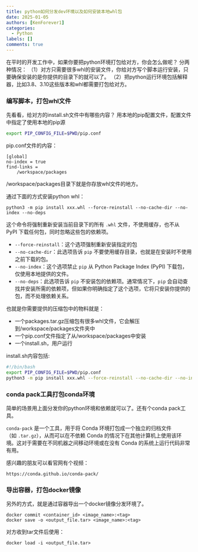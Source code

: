 ```yaml
---
title: python如何分发dev环境以及如何安装本地whl包
date: 2025-01-05
authors: [KenForever1]
categories: 
  - Python
labels: []
comments: true
---
```


在平时的开发工作中，如果你要把python环境打包给对方，你会怎么做呢？
分两种情况：
（1）对方只需要很多whl的安装文件，你给对方写个脚本运行安装，只要确保安装的是你提供的目录下的就可以了。
（2）把python运行环境包括解释器，比如3.8、3.10这些版本和whl都需要打包给对方。

### 编写脚本，打包whl文件

先看看，给对方的install.sh文件中有哪些内容？
用本地的pip配置文件，配置文件中指定了使用本地的pip源
<!-- more -->
```bash
export PIP_CONFIG_FILE=$PWD/pip.conf
```

pip.conf文件的内容：
```
[global]
no-index = true
find-links =
    /workspace/packages
```
/workspace/packages目录下就是你存放whl文件的地方。

通过下面的方式安装python whl：
```
python3 -m pip install xxx.whl --force-reinstall --no-cache-dir --no-index --no-deps
```
这个命令将强制重新安装当前目录下的所有 `.whl` 文件，不使用缓存，也不从 PyPI 下载任何包，同时忽略这些包的依赖项。

+ `--force-reinstall`：这个选项强制重新安装指定的包
+ `--no-cache-dir`：此选项告诉 `pip` 不要使用缓存目录，也就是在安装时不使用之前下载的包。
+ `--no-index`：这个选项禁止 `pip` 从 Python Package Index (PyPI) 下载包，仅使用本地提供的文件。
+ `--no-deps`：此选项告诉 `pip` 不安装包的依赖项。通常情况下，`pip` 会自动查找并安装所需的依赖项，但如果你明确指定了这个选项，它将只安装你提供的包，而不处理依赖关系。

也就是你需要提供的压缩包中的物料就是：
+ 一个packages.tar.gz压缩包有很多whl文件，它会解压到/workspace/packages文件夹中
+ 一个pip.conf文件指定了从/workspace/packages中安装
+ 一个install.sh，用户运行

install.sh内容包括:
```bash
#!/bin/bash
export PIP_CONFIG_FILE=$PWD/pip.conf
python3 -m pip install xxx.whl --force-reinstall --no-cache-dir --no-index --no-deps
```

### conda pack工具打包conda环境

简单的场景用上面分发你的python环境和依赖就可以了。还有个conda pack工具。

`conda-pack` 是一个工具，用于将 Conda 环境打包成一个独立的归档文件（如 `.tar.gz`），从而可以在不依赖 Conda 的情况下在其他计算机上使用该环境。这对于需要在不同机器之间移动环境或在没有 Conda 的系统上运行代码非常有用。

感兴趣的朋友可以看官网有个视频：

```
https://conda.github.io/conda-pack/
```

### 导出容器，打包docker镜像

另外的方式，就是通过容器导出一个docker镜像分发环境了。
```
docker commit <container_id> <image_name>:<tag>
docker save -o <output_file.tar> <image_name>:<tag>
```
对方收到tar文件后使用：
```
docker load -i <output_file.tar>
```